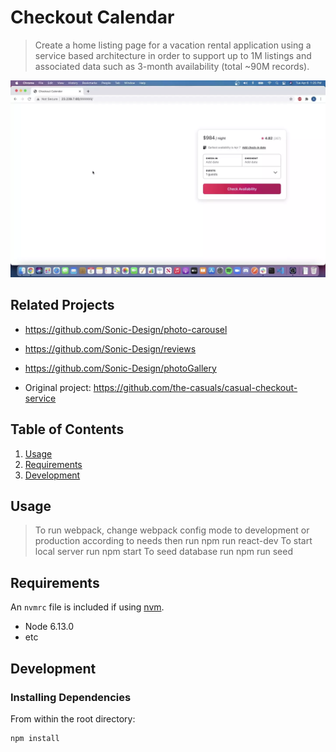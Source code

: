 # Checkout Calendar

> Create a home listing page for a vacation rental application using a service based architecture in order to support up to 1M listings and associated data such as 3-month availability (total ~90M records).


<img src="./checkout-calendar.webp">


## Related Projects

  - https://github.com/Sonic-Design/photo-carousel
  - https://github.com/Sonic-Design/reviews
  - https://github.com/Sonic-Design/photoGallery

  - Original project: https://github.com/the-casuals/casual-checkout-service

## Table of Contents
1. [Usage](#Usage)
1. [Requirements](#requirements)
1. [Development](#development)

## Usage

> To run webpack, change webpack config mode to development or production according to needs then run
  npm run react-dev
> To start local server run npm start
> To seed database run npm run seed

## Requirements

An `nvmrc` file is included if using [nvm](https://github.com/creationix/nvm).

- Node 6.13.0
- etc

## Development

### Installing Dependencies

From within the root directory:

```sh
npm install
```
